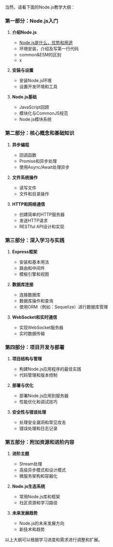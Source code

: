 当然，请看下面的Node.js教学大纲：

### 第一部分：Node.js入门
1. **介绍Node.js**
   - [Node.js是什么，优势和用途](./01.md)
   - 环境安装，介绍及写第一行代码
   - common&ESM的区别
   - x

2. **安装与设置**
   - 安装Node.js环境
   - 设置开发环境和工具

3. **Node.js基础**
   - JavaScript回顾
   - 模块化与CommonJS规范
   - Node.js模块系统

### 第二部分：核心概念和基础知识
1. **异步编程**
   - 回调函数
   - Promise和异步处理
   - 使用Async/Await处理异步

2. **文件系统操作**
   - 读写文件
   - 文件和目录操作

3. **HTTP和网络通信**
   - 创建简单的HTTP服务器
   - 发送HTTP请求
   - RESTful API设计和实现

### 第三部分：深入学习与实践
1. **Express框架**
   - 安装和基本用法
   - 路由和中间件
   - 模板引擎和视图

2. **数据库连接**
   - 连接数据库
   - 数据库操作和查询
   - 使用ORM（例如：Sequelize）进行数据库管理

3. **WebSocket和实时通信**
   - 实现WebSocket服务器
   - 实时数据传输

### 第四部分：项目开发与部署
1. **项目结构与管理**
   - 构建Node.js应用程序的最佳实践
   - 代码管理和版本控制

2. **部署与优化**
   - 部署Node.js应用到服务器
   - 性能优化和调试技巧

3. **安全性与错误处理**
   - 处理安全漏洞和常见攻击
   - 错误处理和日志记录

### 第五部分：附加资源和进阶内容
1. **进阶主题**
   - Stream处理
   - 高级异步模式和设计模式
   - 微服务架构和容器化

2. **Node.js生态系统**
   - 常用Node.js库和框架
   - 社区资源和学习路径

3. **未来发展趋势**
   - Node.js的未来发展方向
   - 新技术和趋势

以上大纲可以根据学习进度和需求进行调整和扩展。